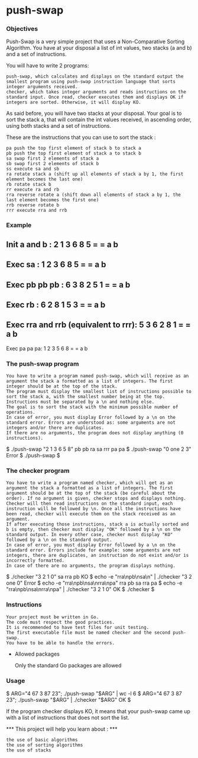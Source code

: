 # push-swap

### Objectives

Push-Swap is a very simple project that uses a Non-Comparative Sorting Algorithm. You have at your disposal a list of int values, two stacks (a and b) and a set of instructions.

You will have to write 2 programs:

    push-swap, which calculates and displays on the standard output the smallest program using push-swap instruction language that sorts integer arguments received.
    checker, which takes integer arguments and reads instructions on the standard input. Once read, checker executes them and displays OK if integers are sorted. Otherwise, it will display KO.

As said before, you will have two stacks at your disposal. Your goal is to sort the stack a, that will contain the int values received, in ascending order, using both stacks and a set of instructions.

These are the instructions that you can use to sort the stack :

    pa push the top first element of stack b to stack a
    pb push the top first element of stack a to stack b
    sa swap first 2 elements of stack a
    sb swap first 2 elements of stack b
    ss execute sa and sb
    ra rotate stack a (shift up all elements of stack a by 1, the first element becomes the last one)
    rb rotate stack b
    rr execute ra and rb
    rra reverse rotate a (shift down all elements of stack a by 1, the last element becomes the first one)
    rrb reverse rotate b
    rrr execute rra and rrb

### Example

Init a and b :
2
1
3
6
8
5
= =
a b
---------------------------------------
Exec sa :
1
2
3
6
8
5
= =
a b
---------------------------------------
Exec pb pb pb :
6 3
8 2
5 1
= =
a b
---------------------------------------
Exec rb :
6 2
8 1
5 3
= =
a b
---------------------------------------
Exec rra and rrb (equivalent to rrr):
5 3
6 2
8 1
= =
a b
---------------------------------------
Exec pa pa pa:
1
2
3
5
6
8
= =
a b

### The push-swap program

    You have to write a program named push-swap, which will receive as an argument the stack a formatted as a list of integers. The first integer should be at the top of the stack.
    The program must display the smallest list of instructions possible to sort the stack a, with the smallest number being at the top.
    Instructions must be separated by a \n and nothing else.
    The goal is to sort the stack with the minimum possible number of operations.
    In case of error, you must display Error followed by a \n on the standard error. Errors are understood as: some arguments are not integers and/or there are duplicates.
    If there are no arguments, the program does not display anything (0 instructions).

$ ./push-swap "2 1 3 6 5 8"
pb
pb
ra
sa
rrr
pa
pa
$ ./push-swap "0 one 2 3"
Error
$ ./push-swap
$

### The checker program

    You have to write a program named checker, which will get as an argument the stack a formatted as a list of integers. The first argument should be at the top of the stack (be careful about the order). If no argument is given, checker stops and displays nothing.
    Checker will then read instructions on the standard input, each instruction will be followed by \n. Once all the instructions have been read, checker will execute them on the stack received as an argument.
    If after executing those instructions, stack a is actually sorted and b is empty, then checker must display "OK" followed by a \n on the standard output. In every other case, checker must display "KO" followed by a \n on the standard output.
    In case of error, you must display Error followed by a \n on the standard error. Errors include for example: some arguments are not integers, there are duplicates, an instruction do not exist and/or is incorrectly formatted.
    In case of there are no arguments, the program displays nothing.

$ ./checker "3 2 1 0"
sa
rra
pb
KO
$ echo -e "rra\npb\nsa\n" | ./checker "3 2 one 0"
Error
$ echo -e "rra\npb\nsa\nrra\npa"
rra
pb
sa
rra
pa
$ echo -e "rra\npb\nsa\nrra\npa" | ./checker "3 2 1 0"
OK
$ ./checker
$

### Instructions

    Your project must be written in Go.
    The code must respect the good practices.
    It is recommended to have test files for unit testing.
    The first executable file must be named checker and the second push-swap.
    You have to be able to handle the errors.

* Allowed packages

    Only the standard Go packages are allowed

### Usage

$ ARG="4 67 3 87 23"; ./push-swap "$ARG" | wc -l
6
$ ARG="4 67 3 87 23"; ./push-swap "$ARG" | ./checker "$ARG"
OK
$

If the program checker displays KO, it means that your push-swap came up with a list of instructions that does not sort the list.

*** This project will help you learn about : ***

    the use of basic algorithms
    the use of sorting algorithms
    the use of stacks
